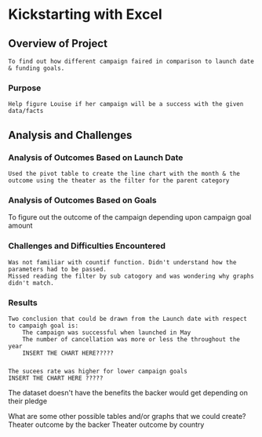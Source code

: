 # Kickstarting with Excel

##    Overview of Project
	To find out how different campaign faired in comparison to launch date & funding goals.
### Purpose
	Help figure Louise if her campaign will be a success with the given data/facts
## Analysis and Challenges


### Analysis of Outcomes Based on Launch Date
	Used the pivot table to create the line chart with the month & the outcome using the theater as the filter for the parent category

### Analysis of Outcomes Based on Goals
To figure out the outcome of the campaign depending upon campaign goal amount 

### Challenges and Difficulties Encountered
	Was not familiar with countif function. Didn't understand how the parameters had to be passed.
	Missed reading the filter by sub catogory and was wondering why graphs didn't match.
### Results
 	Two conclusion that could be drawn from the Launch date with respect to campaigh goal is:
		The campaign was successful when launched in May
		The number of cancellation was more or less the throughout the year
		INSERT THE CHART HERE?????
###
	The sucees rate was higher for lower campaign goals 
	INSERT THE CHART HERE ?????

The dataset doesn't have the benefits the backer would get depending on their pledge

What are some other possible tables and/or graphs that we could create?
	Theater outcome by the backer
	Theater outcome by country
